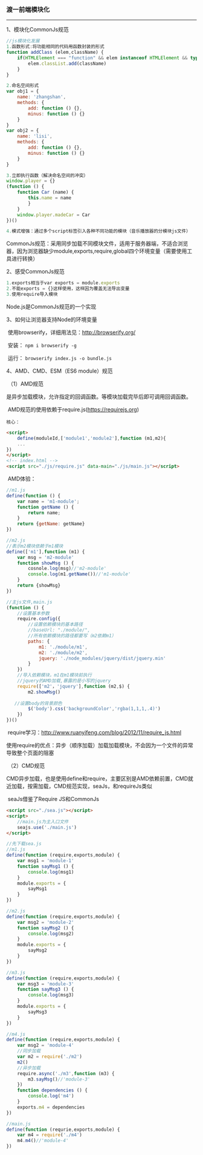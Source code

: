 ### 渡一前端模块化

------

1、模块化CommonJs规范

```js
//js模块化发展
1.函数形式:将功能相同的代码用函数封装的形式
function addClass (elem,className) {
    if(HTMLElement === "function" && elem instanceof HTMLElement && typeof className === 'string'){
        elem.classList.add(className)
    } 
}

2.命名空间形式
var obj1 = {
    name: 'zhangshan',
    methods: {
        add: function () {},
        minus: function () {}
    }
}
var obj2 = {
    name: 'lisi',
    methods: {
        add: function () {},
        minus: function () {}
    }
}

3.立即执行函数（解决命名空间的冲突）
window.player = {}
(function () {
    function Car (name) {
        this.name = name
        }
    }
 	window.player.madeCar = Car
})()

4.模式增强：通过多个script标签引入各种不同功能的模块（音乐播放器的分模块js文件）
```

CommonJs规范：采用同步加载不同模块文件，适用于服务器端，不适合浏览器，因为浏览器缺少module,exports,require,global四个环境变量（需要使用工具进行转换）

2、感受CommonJs规范

```js
1.exports相当于var exports = module.exports
2.不能exports = {}这样使用，这样因为覆盖无法导出变量
3.使用require导入模块
```

Node.js是CommonJs规范的一个实现

3、如何让浏览器支持Node的环境变量

​	使用browserify，详细用法见：<http://browserify.org/>

​	安装： `npm i browserify -g `

​	运行： `browserify index.js -o bundle.js`

4、AMD、CMD、ESM（ES6 module）规范

​	（1）AMD规范

​	是异步加载模块，允许指定的回调函数。等模块加载完毕后即可调用回调函数。

​	AMD规范的使用依赖于require.js(https://requirejs.org)

 	核心：

```html
<script>
	define(moduleId,['module1','module2'],function (m1,m2){
    ...
})
</script>
<!-- index.html -->
<script src="./js/require.js" data-main="./js/main.js"></script>
```

​	AMD体验：

```js
//m1.js
define(function () {
    var name = 'm1-module';
    function getName () {
        return name;
    }
    return {getName: getName}
})

//m2.js
//表示m2模块依赖于m1模块
define(['m1'],function (m1) {
    var msg = 'm2-module'
    function showMsg () {
        cosnole.log(msg)//'m2-module'
        console.log(m1.getName())//'m1-module'
    }
    return {showMsg}
})

//主js文件,main.js
(function () {
    //设置基本参数
    require.config({
        //设置依赖模块的基本路径
        //baseUrl: "./module/",
        //所有依赖模块的路径都要写（m2依赖m1）
        paths: {
            m1: './module/m1',
            m2: './module/m2',
            jquery: './node_modules/jquery/dist/jquery.min'
        }
    })
    //导入依赖模块，m1在m1模块前执行
    //jquery的AMD加载,暴露的是小写的jquery
    require(['m2'，'jquery'],function (m2,$) {
        m2.showMsg()
       
   //设置body的背景颜色 
        $('body').css('backgroundColor','rgba(1,1,1,.4)')
    })
})()
```

​	require学习：http://www.ruanyifeng.com/blog/2012/11/require_js.html

​	使用require的优点：异步（顺序加载）加载加载模块，不会因为一个文件的异常导致整个页面的阻塞

​	（2）CMD规范

​	CMD异步加载，也是使用define和require，主要区别是AMD依赖前置，CMD就近加载，按需加载，CMD规范实现，seaJs，和requireJs类似

​	seaJs借鉴了Require JS和CommonJs

```html
<script src="./sea.js"></script>
<script>
    //main.js为主入口文件
	seajs.use('./main.js')
</script>
```



```js
//先下载sea.js
//m1.js
define(function (require,exports,module) {
    var msg1 = 'module-1'
    function sayMsg1 () {
        console.log(msg1)
    }
    module.exports = {
        sayMsg1
    }
})

//m2.js
define(function (require,exports,module) {
    var msg2 = 'module-2'
    function sayMsg2 () {
        console.log(msg2)
    }
    module.exports = {
        sayMsg2
    }
})

//m3.js
define(function (require,exports,module) {
    var msg3 = 'module-3'
    function sayMsg3 () {
        console.log(msg3)
    }
    module.exports = {
        sayMsg3
    }
})

//m4.js
define(function (require,exports,module) {
    var msg2 = 'module-4'
    //同步加载
    var m2 = require('./m2')
    m2()
    //异步加载
    require.async('./m3',function (m3) {
        m3.sayMsg()//'module-3'
    })
    function dependencies () {
        console.log('m4')
    }
    exports.m4 = dependencies
})

//main.js
define(function (requrie,exports,module) {
    var m4 = require('./m4')
    m4.m4()//'module-4'  
})
```



​	



​	